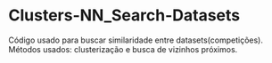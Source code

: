 # Clusters-NN_Search-Datasets
Código usado para buscar similaridade entre datasets(competições). Métodos usados: clusterização e busca de vizinhos próximos.
